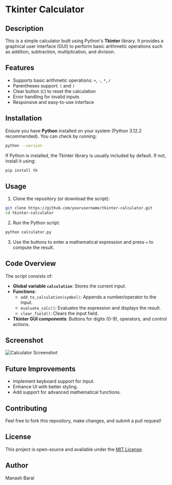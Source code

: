 # Tkinter Calculator

## Description
This is a simple calculator built using Python's **Tkinter** library. It provides a graphical user interface (GUI) to perform basic arithmetic operations such as addition, subtraction, multiplication, and division.

## Features
- Supports basic arithmetic operations: `+`, `-`, `*`, `/`
- Parentheses support: `(` and `)`
- Clear button (`C`) to reset the calculation
- Error handling for invalid inputs
- Responsive and easy-to-use interface

## Installation
Ensure you have **Python** installed on your system (Python 3.12.2 recommended). You can check by running:

```sh
python --version
```

If Python is installed, the Tkinter library is usually included by default. If not, install it using:

```sh
pip install tk
```

## Usage
1. Clone the repository (or download the script):

```sh
git clone https://github.com/yourusername/tkinter-calculator.git
cd tkinter-calculator
```

2. Run the Python script:

```sh
python calculator.py
```

3. Use the buttons to enter a mathematical expression and press `=` to compute the result.

## Code Overview
The script consists of:
- **Global variable `calculation`**: Stores the current input.
- **Functions**:
  - `add_to_calculation(symbol)`: Appends a number/operator to the input.
  - `evaluate_calc()`: Evaluates the expression and displays the result.
  - `clear_field()`: Clears the input field.
- **Tkinter GUI components**: Buttons for digits (0-9), operators, and control actions.

## Screenshot
![Calculator Screenshot](https://via.placeholder.com/400x300?text=Calculator+Screenshot)

## Future Improvements
- Implement keyboard support for input.
- Enhance UI with better styling.
- Add support for advanced mathematical functions.

## Contributing
Feel free to fork this repository, make changes, and submit a pull request!

## License
This project is open-source and available under the [MIT License](LICENSE).

## Author
Manash Baral



